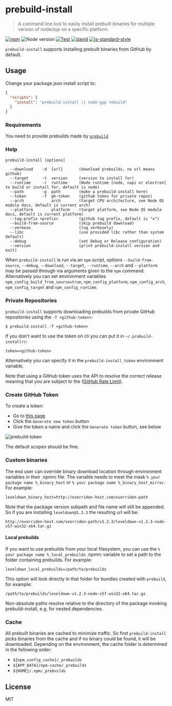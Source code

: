 # prebuild-install

> A command line tool to easily install prebuilt binaries for multiple version of node/iojs on a specific platform.

[![npm](https://img.shields.io/npm/v/prebuild-install.svg)](https://www.npmjs.com/package/prebuild-install)
![Node version](https://img.shields.io/node/v/prebuild-install.svg)
[![Test](https://github.com/prebuild/prebuild-install/actions/workflows/test.yml/badge.svg)](https://github.com/prebuild/prebuild-install/actions/workflows/test.yml)
[![david](https://david-dm.org/prebuild/prebuild-install.svg)](https://david-dm.org/prebuild/prebuild-install)
[![js-standard-style](https://img.shields.io/badge/code%20style-standard-brightgreen.svg)](http://standardjs.com/)

`prebuild-install` supports installing prebuilt binaries from GitHub by default.

## Usage

Change your package.json install script to:

```json
{
  "scripts": {
    "install": "prebuild-install || node-gyp rebuild"
  }
}
```

### Requirements

You need to provide prebuilds made by [`prebuild`](https://github.com/prebuild/prebuild).

### Help

```
prebuild-install [options]

  --download    -d  [url]       (download prebuilds, no url means github)
  --target      -t  version     (version to install for)
  --runtime     -r  runtime     (Node runtime [node, napi or electron] to build or install for, default is node)
  --path        -p  path        (make a prebuild-install here)
  --token       -T  gh-token    (github token for private repos)
  --arch            arch        (target CPU architecture, see Node OS module docs, default is current arch)
  --platform        platform    (target platform, see Node OS module docs, default is current platform)
  --tag-prefix <prefix>         (github tag prefix, default is "v")
  --build-from-source           (skip prebuild download)
  --verbose                     (log verbosely)
  --libc                        (use provided libc rather than system default)
  --debug                       (set Debug or Release configuration)
  --version                     (print prebuild-install version and exit)
```

When `prebuild-install` is run via an `npm` script, options
`--build-from-source`, `--debug`, `--download`, `--target`, `--runtime`, `--arch` and `--platform` may be passed through via
arguments given to the `npm` command. Alternatively you can set environment variables `npm_config_build_from_source=true`, `npm_config_platform`, `npm_config_arch`, `npm_config_target` and `npm_config_runtime`.

### Private Repositories

`prebuild-install` supports downloading prebuilds from private GitHub repositories using the `-T <github-token>`:

```
$ prebuild-install -T <github-token>
```

If you don't want to use the token on cli you can put it in `~/.prebuild-installrc`:

```
token=<github-token>
```

Alternatively you can specify it in the `prebuild-install_token` environment variable.

Note that using a GitHub token uses the API to resolve the correct release meaning that you are subject to the ([GitHub Rate Limit](https://developer.github.com/v3/rate_limit/)).

### Create GitHub Token

To create a token:

- Go to [this page](https://github.com/settings/tokens)
- Click the `Generate new token` button
- Give the token a name and click the `Generate token` button, see below

![prebuild-token](https://cloud.githubusercontent.com/assets/13285808/20844584/d0b85268-b8c0-11e6-8b08-2b19522165a9.png)

The default scopes should be fine.

### Custom binaries

The end user can override binary download location through environment variables in their .npmrc file.
The variable needs to meet the mask `% your package name %_binary_host` or `% your package name %_binary_host_mirror`. For example:

```
leveldown_binary_host=http://overriden-host.com/overriden-path
```

Note that the package version subpath and file name will still be appended.
So if you are installing `leveldown@1.2.3` the resulting url will be:

```
http://overriden-host.com/overriden-path/v1.2.3/leveldown-v1.2.3-node-v57-win32-x64.tar.gz
```

#### Local prebuilds

If you want to use prebuilds from your local filesystem, you can use the `% your package name %_local_prebuilds` .npmrc variable to set a path to the folder containing prebuilds. For example:

```
leveldown_local_prebuilds=/path/to/prebuilds
```

This option will look directly in that folder for bundles created with `prebuild`, for example:

```
/path/to/prebuilds/leveldown-v1.2.3-node-v57-win32-x64.tar.gz
```

Non-absolute paths resolve relative to the directory of the package invoking prebuild-install, e.g. for nested dependencies.

### Cache

All prebuilt binaries are cached to minimize traffic. So first `prebuild-install` picks binaries from the cache and if no binary could be found, it will be downloaded. Depending on the environment, the cache folder is determined in the following order:

- `${npm_config_cache}/_prebuilds`
- `${APP_DATA}/npm-cache/_prebuilds`
- `${HOME}/.npm/_prebuilds`

## License

MIT
